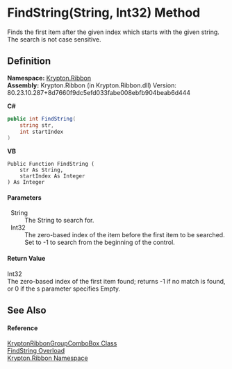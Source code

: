 # FindString(String, Int32) Method


Finds the first item after the given index which starts with the given string. The search is not case sensitive.



## Definition
**Namespace:** <a href="1e9bc734-cff9-e9b8-f013-94cdac669794.md">Krypton.Ribbon</a>  
**Assembly:** Krypton.Ribbon (in Krypton.Ribbon.dll) Version: 80.23.10.287+8d7660f9dc5efd033fabe008ebfb904beab6d444

**C#**
``` C#
public int FindString(
	string str,
	int startIndex
)
```
**VB**
``` VB
Public Function FindString ( 
	str As String,
	startIndex As Integer
) As Integer
```



#### Parameters
<dl><dt>  String</dt><dd>The String to search for.</dd><dt>  Int32</dt><dd>The zero-based index of the item before the first item to be searched. Set to -1 to search from the beginning of the control.</dd></dl>

#### Return Value
Int32  
The zero-based index of the first item found; returns -1 if no match is found, or 0 if the s parameter specifies Empty.

## See Also


#### Reference
<a href="e96bb369-1b1e-d331-dbf1-79608ed1a03f.md">KryptonRibbonGroupComboBox Class</a>  
<a href="caf29fb5-7c22-0bd4-0ebf-47e8a289a19a.md">FindString Overload</a>  
<a href="1e9bc734-cff9-e9b8-f013-94cdac669794.md">Krypton.Ribbon Namespace</a>  
